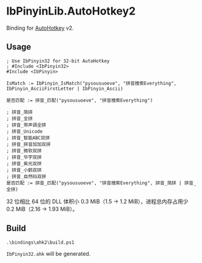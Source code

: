 # IbPinyinLib.AutoHotkey2
Binding for [AutoHotkey](https://www.autohotkey.com/) v2.

## Usage
```ahk
; Use IbPinyin32 for 32-bit AutoHotkey
; #Include <IbPinyin32>
#Include <IbPinyin>

IsMatch := IbPinyin_IsMatch("pysousuoeve", "拼音搜索Everything", IbPinyin_AsciiFirstLetter | IbPinyin_Ascii)

是否匹配 := 拼音_匹配("pysousuoeve", "拼音搜索Everything")

; 拼音_简拼
; 拼音_全拼
; 拼音_带声调全拼
; 拼音_Unicode
; 拼音_智能ABC双拼
; 拼音_拼音加加双拼
; 拼音_微软双拼
; 拼音_华宇双拼
; 拼音_紫光双拼
; 拼音_小鹤双拼
; 拼音_自然码双拼
是否匹配 := 拼音_匹配("pysousuoeve", "拼音搜索Everything", 拼音_简拼 | 拼音_全拼)
```

32 位相比 64 位的 DLL 体积小 0.3 MiB（1.5 → 1.2 MiB），进程总内存占用少 0.2 MiB（2.16 → 1.93 MiB）。

## Build
```pwsh
.\bindings\ahk2\build.ps1
```
`IbPinyin32.ahk` will be generated.